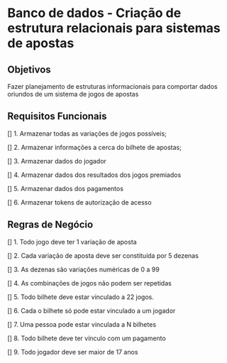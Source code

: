 # Banco de dados - Criação de estrutura relacionais para sistemas de apostas

## Objetivos

Fazer planejamento de estruturas informacionais para comportar dados oriundos de um sistema de jogos de apostas

## Requisitos Funcionais

[] 1. Armazenar todas as variações de jogos possíveis;

[] 2. Armazenar informações a cerca do bilhete de apostas;

[] 3. Armazenar dados do jogador

[] 4. Armazenar dados dos resultados dos jogos premiados

[] 5. Armazenar dados dos pagamentos

[] 6. Armazenar tokens de autorização de acesso

## Regras de Negócio

[] 1. Todo jogo deve ter 1 variação de aposta

[] 2. Cada variação de aposta deve ser constituída por 5 dezenas

[] 3. As dezenas são variações numéricas de 0 a 99

[] 4. As combinações de jogos não podem ser repetidas

[] 5. Todo bilhete deve estar vinculado a 22 jogos.

[] 6. Cada o bilhete só pode estar vinculado a um jogador

[] 7. Uma pessoa pode estar vinculada a N bilhetes

[] 8. Todo bilhete deve ter vínculo com um pagamento

[] 9. Todo jogador deve ser maior de 17 anos